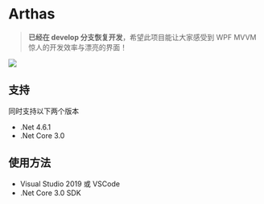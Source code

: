 # Arthas

> **已经在 develop 分支恢复开发**，希望此项目能让大家感受到 WPF MVVM 惊人的开发效率与漂亮的界面！

![](Screenshots/1.png)

## 支持

同时支持以下两个版本

- .Net 4.6.1
- .Net Core 3.0

## 使用方法

 - Visual Studio 2019 或 VSCode
 - .Net Core 3.0 SDK
